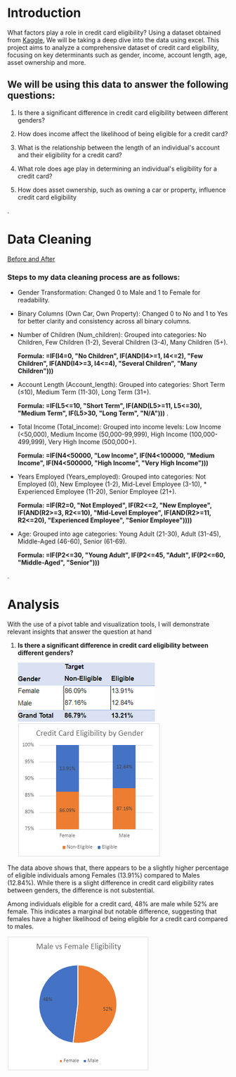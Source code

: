 # Introduction
What factors play a role in credit card eligibility? Using a dataset obtained from [Kaggle](https://www.kaggle.com/datasets/rohit265/credit-card-eligibility-data-determining-factors), We will be taking a deep dive into the data using excel. This project aims to analyze a comprehensive dataset of credit card eligibility, focusing on key determinants such as gender, income, account length, age, asset ownership and more. 

## We will be using this data to answer the following questions:
1) Is there a significant difference in credit card eligibility between different genders?
2) How does income affect the likelihood of being eligible for a credit card?
3) What is the relationship between the length of an individual's account and their eligibility for a credit card?
4) What role does age play in determining an individual's eligibility for a credit card?

5) How does asset ownership, such as owning a car or property, influence credit card eligibility


.
# Data Cleaning 
[Before and After](/Dataset%20Img/)

### Steps to my data cleaning process are as follows:
* Gender Transformation: Changed 0 to Male and 1 to Female for readability.
* Binary Columns (Own Car, Own Property): Changed 0 to No and 1 to Yes for better clarity and consistency across all binary columns.
* Number of Children (Num_children): Grouped into categories: No Children, Few Children (1-2), Several Children (3-4), Many Children (5+).

   **Formula: =IF(I4=0, "No Children", IF(AND(I4>=1, I4<=2), "Few Children", IF(AND(I4>=3, I4<=4), "Several Children", "Many Children")))** 

* Account Length (Account_length): Grouped into categories: Short Term (≤10), Medium Term (11-30), Long Term (31+).

  **Formula: =IF(L5<=10, "Short Term", IF(AND(L5>=11, L5<=30), "Medium Term", IF(L5>30, "Long Term", "N/A")))**
.
* Total Income (Total_income): Grouped into income levels: Low Income (<50,000), Medium Income (50,000-99,999), High Income (100,000-499,999), Very High Income (500,000+).

  **Formula: =IF(N4<50000, "Low Income", IF(N4<100000, "Medium Income", IF(N4<500000, "High Income", "Very High Income")))**

* Years Employed (Years_employed): Grouped into categories: Not Employed (0), New Employee (1-2), Mid-Level Employee (3-10), * Experienced Employee (11-20), Senior Employee (21+).

  **Formula: =IF(R2=0, "Not Employed", IF(R2<=2, "New Employee", IF(AND(R2>=3, R2<=10), "Mid-Level Employee", IF(AND(R2>=11, R2<=20), "Experienced Employee", "Senior Employee"))))**

* Age: Grouped into age categories: Young Adult (21-30), Adult (31-45), Middle-Aged (46-60), Senior (61-69).

  **Formula: =IF(P2<=30, "Young Adult", IF(P2<=45, "Adult", IF(P2<=60, "Middle-Aged", "Senior")))**

 .

# Analysis
With the use of a pivot table and visualization tools, I will demonstrate relevant insights that answer the question at hand
1) **Is there a significant difference in credit card eligibility between different genders?**

   ![Male vs Female](1Visualization\Male_vs_Female.png)   ![](1Visualization\Credit_Card_Eligibility_By_Gender.png)

  
 The data above shows that, there appears to be a slightly higher percentage of eligible individuals among Females (13.91%) compared to Males (12.84%). While there is a slight difference in credit card eligibility rates between genders, the difference is not substential.

 Among individuals eligible for a credit card, 48% are male while 52% are female. This indicates a marginal but notable difference, suggesting that females have a higher likelihood of being eligible for a credit card compared to males.

![Male](1Visualization\Visual_Female_vs_Male.png)
